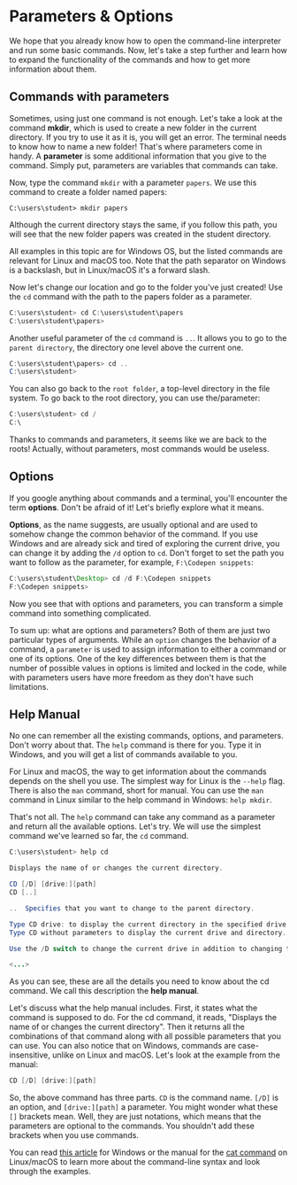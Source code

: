 # Parameters & Options

We hope that you already know how to open the command-line interpreter and run some basic commands. Now, let's take a 
step further and learn how to expand the functionality of the commands and how to get more information about them.

## Commands with parameters
Sometimes, using just one command is not enough. Let's take a look at the command **mkdir**, which is used to create a new 
folder in the current directory. If you try to use it as it is, you will get an error. The terminal needs to know how to 
name a new folder! That's where parameters come in handy. A **parameter** is some additional information that you give to the 
command. Simply put, parameters are variables that commands can take.

Now, type the command `mkdir` with a parameter `papers`. We use this command to create a folder named papers:

`C:\users\student> mkdir papers`

Although the current directory stays the same, if you follow this path, you will see that the new folder papers was 
created in the student directory.


All examples in this topic are for Windows OS, but the listed commands are relevant for Linux and macOS too. Note that 
the path separator on Windows is a backslash, but in Linux/macOS it's a forward slash.


Now let's change our location and go to the folder you've just created! Use the `cd` command with the path to the papers 
folder as a parameter.

```java
C:\users\student> cd C:\users\student\papers
C:\users\student\papers>
```

Another useful parameter of the `cd` command is `..`. It allows you to go to the `parent directory`, the directory one level 
above the current one.

```java
C:\users\student\papers> cd ..
C:\users\student>
```

You can also go back to the `root folder`, a top-level directory in the file system. To go back to the root directory, 
you can use the/parameter:

```java
C:\users\student> cd /
C:\
```

Thanks to commands and parameters, it seems like we are back to the roots! Actually, without parameters, most commands 
would be useless.

## Options

If you google anything about commands and a terminal, you'll encounter the term **options**. Don't be afraid of it! Let's 
briefly explore what it means.

**Options**, as the name suggests, are usually optional and are used to somehow change the common behavior of the command. 
If you use Windows and are already sick and tired of exploring the current drive, you can change it by adding the `/d` 
option to `cd`. Don't forget to set the path you want to follow as the parameter, for example, `F:\Codepen snippets`:

```java
C:\users\student\Desktop> cd /d F:\Codepen snippets
F:\Codepen snippets>
```

Now you see that with options and parameters, you can transform a simple command into something complicated.

To sum up: what are options and parameters? Both of them are just two particular types of arguments. While an `option` 
changes the behavior of a command, a `parameter` is used to assign information to either a command or one of its options. 
One of the key differences between them is that the number of possible values in options is limited and locked in the 
code, while with parameters users have more freedom as they don't have such limitations.

## Help Manual

No one can remember all the existing commands, options, and parameters. Don't worry about that. The `help` command is 
there for you. Type it in Windows, and you will get a list of commands available to you.


For Linux and macOS, the way to get information about the commands depends on the shell you use. The simplest way for 
Linux is the `--help` flag. There is also the `man` command, short for manual. You can use the `man` command in Linux 
similar to the help command in Windows: `help mkdir`.

That's not all. The `help` command can take any command as a parameter and return all the available options. Let's try. 
We will use the simplest command we've learned so far, the `cd` command.

```java
C:\users\student> help cd

Displays the name of or changes the current directory.

CD [/D] [drive:][path]
CD [..]

..  Specifies that you want to change to the parent directory.

Type CD drive: to display the current directory in the specified drive.
Type CD without parameters to display the current drive and directory.

Use the /D switch to change the current drive in addition to changing the current directory for a drive.

<...>
```

As you can see, these are all the details you need to know about the cd command. We call this description the 
**help manual**.

Let's discuss what the help manual includes. First, it states what the command is supposed to do. For the cd command, 
it reads, "Displays the name of or changes the current directory". Then it returns all the combinations of that command 
along with all possible parameters that you can use. You can also notice that on Windows, commands are case-insensitive, 
unlike on Linux and macOS. Let's look at the example from the manual:

```java
CD [/D] [drive:][path]
```

So, the above command has three parts. `CD` is the command name. `[/D]` is an option, and `[drive:][path]` a parameter. You 
might wonder what these `[]` brackets mean. Well, they are just notations, which means that the parameters are optional 
to the commands. You shouldn't add these brackets when you use commands.

You can read [this article](https://www.lifewire.com/how-to-read-command-syntax-2618082) for Windows or the manual for 
the [cat command](https://www.hscripts.com/tutorials/linux-commands/cat.html) on Linux/macOS to learn more about the 
command-line syntax and look through the examples.